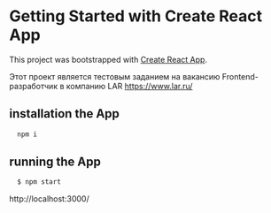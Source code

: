 # Getting Started with Create React App

This project was bootstrapped with [Create React App](https://github.com/facebook/create-react-app).

Этот проект является тестовым заданием на вакансию Frontend-разработчик в компанию LAR https://www.lar.ru/

## installation the App

```bash 
  npm i
```

## running the App

```bash
  $ npm start
```
http://localhost:3000/
